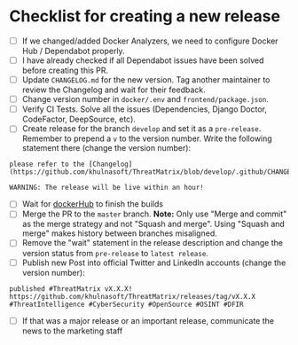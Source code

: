 # Checklist for creating a new release

- [ ] If we changed/added Docker Analyzers, we need to configure Docker Hub / Dependabot properly.
- [ ] I have already checked if all Dependabot issues have been solved before creating this PR.
- [ ] Update `CHANGELOG.md` for the new version. Tag another maintainer to review the Changelog and wait for their feedback.
- [ ] Change version number in `docker/.env` and `frontend/package.json`.
- [ ] Verify CI Tests. Solve all the issues (Dependencies, Django Doctor, CodeFactor, DeepSource, etc).
- [ ] Create release for the branch `develop` and set it as a `pre-release`. Remember to prepend a `v` to the version number.
      Write the following statement there (change the version number):

```commandline
please refer to the [Changelog](https://github.com/khulnasoft/ThreatMatrix/blob/develop/.github/CHANGELOG.md#v331)

WARNING: The release will be live within an hour!
```

- [ ] Wait for [dockerHub](https://hub.docker.com/repository/docker/khulnasoft/threatmatrix) to finish the builds
- [ ] Merge the PR to the `master` branch. **Note:** Only use "Merge and commit" as the merge strategy and not "Squash and merge". Using "Squash and merge" makes history between branches misaligned.
- [ ] Remove the "wait" statement in the release description and change the version status from `pre-release` to `latest release`.
- [ ] Publish new Post into official Twitter and LinkedIn accounts (change the version number):
```commandline
published #ThreatMatrix vX.X.X! https://github.com/khulnasoft/ThreatMatrix/releases/tag/vX.X.X #ThreatIntelligence #CyberSecurity #OpenSource #OSINT #DFIR
```
- [ ] If that was a major release or an important release, communicate the news to the marketing staff